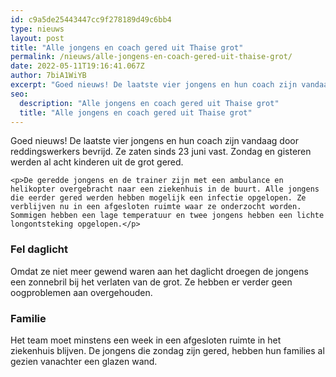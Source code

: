 ```yaml
---
id: c9a5de25443447cc9f278189d49c6bb4
type: nieuws
layout: post
title: "Alle jongens en coach gered uit Thaise grot"
permalink: /nieuws/alle-jongens-en-coach-gered-uit-thaise-grot/
date: 2022-05-11T19:16:41.067Z
author: 7biA1WiYB
excerpt: "Goed nieuws! De laatste vier jongens en hun coach zijn vandaag door reddingswerkers bevrijd. Ze zaten sinds 23 juni vast. Zondag en gisteren werden al acht kinderen uit de grot gered.  "
seo:
  description: "Alle jongens en coach gered uit Thaise grot"
  title: "Alle jongens en coach gered uit Thaise grot"
---
```

Goed nieuws! De laatste vier jongens en hun coach zijn vandaag door reddingswerkers bevrijd. Ze zaten sinds 23 juni vast. Zondag en gisteren werden al acht kinderen uit de grot gered.  

    <p>De geredde jongens en de trainer zijn met een ambulance en helikopter overgebracht naar een ziekenhuis in de buurt. Alle jongens die eerder gered werden hebben mogelijk een infectie opgelopen. Ze verblijven nu in een afgesloten ruimte waar ze onderzocht worden. Sommigen hebben een lage temperatuur en twee jongens hebben een lichte longontsteking opgelopen.</p>
<h3>Fel daglicht</h3>
<p>Omdat ze niet meer gewend waren aan het daglicht droegen de jongens een zonnebril bij het verlaten van de grot. Ze hebben er verder geen oogproblemen aan overgehouden.</p>
<h3>Familie</h3>
<p>Het team moet minstens een week in een afgesloten ruimte in het ziekenhuis blijven. De jongens die zondag zijn gered, hebben hun families al gezien vanachter een glazen wand.</p>  
